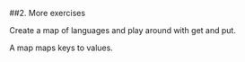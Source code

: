 ##2. More exercises

Create a map of languages and play around with get
and put.

A map maps keys to values.